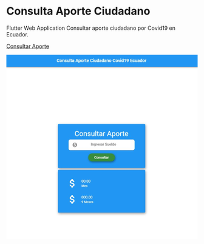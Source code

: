 # Consulta Aporte Ciudadano

Flutter Web Application
Consultar aporte ciudadano por Covid19 en Ecuador.

[Consultar Aporte](https://lopdam.github.io/Consulta_Aporte_Ciudadano_Covid19_Ec/)

![App Web](assets/images/consulta.jpg)